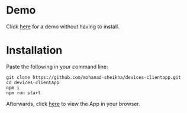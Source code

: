 # Demo
Click [here](https://tender-mccarthy-a260d4.netlify.app) for a demo without having to install.

# Installation
Paste the following in your command line:

	git clone https://github.com/mohanad-sheikha/devices-clientapp.git
	cd devices-clientapp
	npm i
	npm run start

Afterwards, click [here](https://localhost:8080) to view the App in your browser.